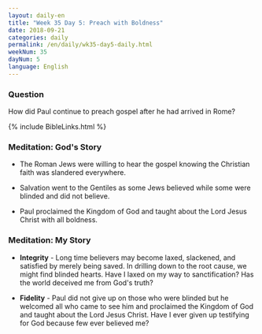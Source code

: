 ```yaml
---
layout: daily-en
title: "Week 35 Day 5: Preach with Boldness"
date: 2018-09-21
categories: daily
permalink: /en/daily/wk35-day5-daily.html
weekNum: 35
dayNum: 5
language: English
---
```


### Question
How did Paul continue to preach gospel after he had arrived in Rome?

{% include BibleLinks.html %}

### Meditation: God's Story
+ The Roman Jews were willing to hear the gospel knowing the Christian faith was slandered everywhere.

+ Salvation went to the Gentiles as some Jews believed while some were blinded and did not believe. 

+ Paul proclaimed the Kingdom of God and taught about the Lord Jesus Christ with all boldness.

### Meditation: My Story
+ **Integrity** - Long time believers may become laxed, slackened, and satisfied by merely being saved. In drilling down to the root cause, we might find blinded hearts. Have I laxed on my way to sanctification? Has the world deceived me from God's truth? 

+ **Fidelity** - Paul did not give up on those who were blinded but he welcomed all who came to see him and proclaimed the Kingdom of God and taught about the Lord Jesus Christ. Have I ever given up testifying for God because few ever believed me? 
